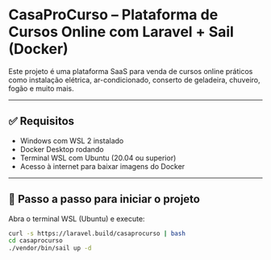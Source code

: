 # CasaProCurso – Plataforma de Cursos Online com Laravel + Sail (Docker)

Este projeto é uma plataforma SaaS para venda de cursos online práticos como instalação elétrica, ar-condicionado, conserto de geladeira, chuveiro, fogão e muito mais.

---

## ✅ Requisitos

- Windows com WSL 2 instalado
- Docker Desktop rodando
- Terminal WSL com Ubuntu (20.04 ou superior)
- Acesso à internet para baixar imagens do Docker

---

## 🚀 Passo a passo para iniciar o projeto

Abra o terminal WSL (Ubuntu) e execute:

```bash
curl -s https://laravel.build/casaprocurso | bash
cd casaprocurso
./vendor/bin/sail up -d
